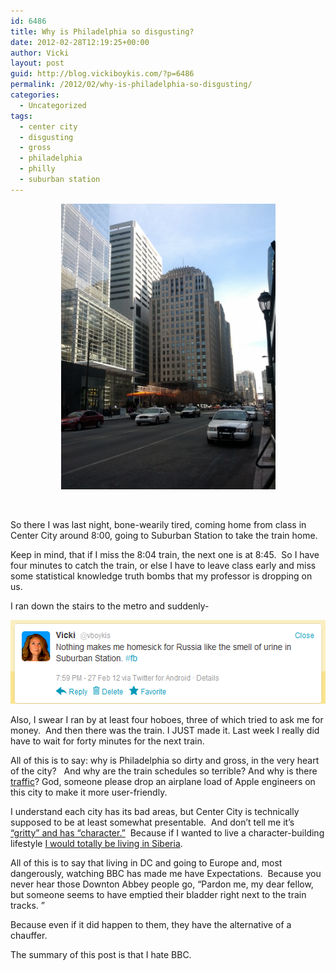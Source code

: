 ```yaml
---
id: 6486
title: Why is Philadelphia so disgusting?
date: 2012-02-28T12:19:25+00:00
author: Vicki
layout: post
guid: http://blog.vickiboykis.com/?p=6486
permalink: /2012/02/why-is-philadelphia-so-disgusting/
categories:
  - Uncategorized
tags:
  - center city
  - disgusting
  - gross
  - philadelphia
  - philly
  - suburban station
---
```

<p style="text-align: center;">
  <a href="https://raw.githubusercontent.com/veekaybee/wlb/gh-pages/assets/images/2012/02/IMG_20120222_123611.jpg"><img class="aligncenter  wp-image-6488" title="IMG_20120222_123611" src="https://raw.githubusercontent.com/veekaybee/wlb/gh-pages/assets/images/2012/02/IMG_20120222_123611.jpg" alt="" width="343" height="457" /></a>
</p>

&nbsp;

So there I was last night, bone-wearily tired, coming home from class in Center City around 8:00, going to Suburban Station to take the train home.

Keep in mind, that if I miss the 8:04 train, the next one is at 8:45.  So I have four minutes to catch the train, or else I have to leave class early and miss some statistical knowledge truth bombs that my professor is dropping on us.

I ran down the stairs to the metro and suddenly-

[<img class="aligncenter size-full wp-image-6487" title="Capture3" src="https://raw.githubusercontent.com/veekaybee/wlb/gh-pages/assets/images/2012/02/Capture3.png" alt="" width="534" height="134" />](https://raw.githubusercontent.com/veekaybee/wlb/gh-pages/assets/images/2012/02/Capture3.png)

Also, I swear I ran by at least four hoboes, three of which tried to ask me for money.  And then there was the train. I JUST made it. Last week I really did have to wait for forty minutes for the next train.

All of this is to say: why is Philadelphia so dirty and gross, in the very heart of the city?   And why are the train schedules so terrible? And why is there <a href="http://blog.vickiboykis.com/2011/04/13/whines-about-commutes-and-the-radio-part-two/" target="_blank">traffic</a>? God, someone please drop an airplane load of Apple engineers on this city to make it more user-friendly.

I understand each city has its bad areas, but Center City is technically supposed to be at least somewhat presentable.  And don&#8217;t tell me it&#8217;s [&#8220;gritty&#8221; and has &#8220;character.&#8221;](http://technicallyphilly.com/2011/02/17/jake-and-amanda-feifer-obrien-call-philadelphia-gritty-challenging-and-home)  Because if I wanted to live a character-building lifestyle <a href="www.vice.com/read/krokodil-tears-v18n9" target="_blank">I would totally be living in Siberia</a>.

All of this is to say that living in DC and going to Europe and, most dangerously, watching BBC has made me have Expectations.  Because you never hear those Downton Abbey people go, &#8220;Pardon me, my dear fellow, but someone seems to have emptied their bladder right next to the train tracks. &#8221;

Because even if it did happen to them, they have the alternative of a chauffer.

The summary of this post is that I hate BBC.
